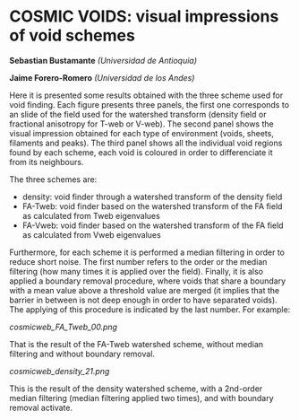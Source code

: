 COSMIC VOIDS: visual impressions of void schemes
==============================================
**Sebastian Bustamante**
*(Universidad de Antioquia)*

**Jaime Forero-Romero**
*(Universidad de los Andes)*


Here it is presented some results obtained with the three scheme used for
void finding. Each figure presents three panels, the first one corresponds 
to an slide of the field used for the watershed transform (density field or
fractional anisotropy for T-web or V-web). The second panel shows the visual
impression obtained for each type of environment (voids, sheets, filaments 
and peaks). The third panel shows all the individual void regions found by
each scheme, each void is coloured in order to differenciate it from its 
neighbours.

The three schemes are:

-	density: void finder through a watershed transform of the density field
-	FA-Tweb: void finder based on the watershed transform of the FA field as calculated from Tweb eigenvalues
-	FA-Vweb: void finder based on the watershed transform of the FA field as calculated from Vweb eigenvalues

Furthermore, for each scheme it is performed a median filtering in order to
reduce short noise. The first number refers to the order or the median filtering
(how many times it is applied over the field). Finally, it is also applied a 
boundary removal procedure, where voids that share a boundary with a mean value
above a threshold value are merged (it implies that the barrier in between is not
deep enough in order to have separated voids). The applying of this procedure is
indicated by the last number. For example:

*cosmicweb_FA_Tweb_00.png*

That is the result of the FA-Tweb watershed scheme, without median filtering and
without boundary removal.

*cosmicweb_density_21.png*

This is the result of the density watershed scheme, with a 2nd-order median filtering
(median filtering applied two times), and with boundary removal activate.
